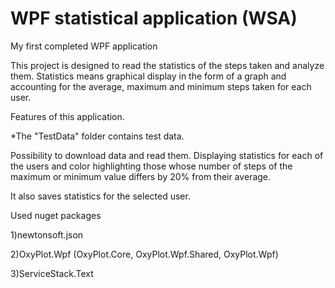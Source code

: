 # WPF statistical application (WSA)
 My first completed WPF application
 
This project is designed to read the statistics of the steps taken and analyze them. Statistics means graphical display in the form of a graph and accounting for the average, maximum and minimum steps taken for each user.

Features of this application.

*The "TestData" folder contains test data.

Possibility to download data and read them. Displaying statistics for each of the users and color highlighting those whose number of steps of the maximum or minimum value differs by 20% from their average.

It also saves statistics for the selected user.


Used nuget packages

1)newtonsoft.json

2)OxyPlot.Wpf (OxyPlot.Core, OxyPlot.Wpf.Shared, OxyPlot.Wpf)

3)ServiceStack.Text
